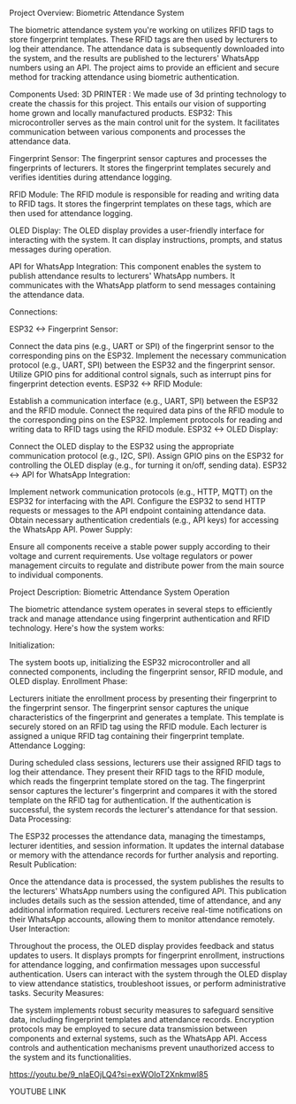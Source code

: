 Project Overview: Biometric Attendance System

The biometric attendance system you're working on utilizes RFID tags to store fingerprint templates. These RFID tags are then used by lecturers to log their attendance. The attendance data is subsequently downloaded into the system, and the results are published to the lecturers' WhatsApp numbers using an API. The project aims to provide an efficient and secure method for tracking attendance using biometric authentication.

Components Used:
3D PRINTER : We made use of 3d printing technology to create the chassis for this project. This entails our vision of supporting home grown and locally manufactured products.
ESP32: This microcontroller serves as the main control unit for the system. It facilitates communication between various components and processes the attendance data.

Fingerprint Sensor: The fingerprint sensor captures and processes the fingerprints of lecturers. It stores the fingerprint templates securely and verifies identities during attendance logging.

RFID Module: The RFID module is responsible for reading and writing data to RFID tags. It stores the fingerprint templates on these tags, which are then used for attendance logging.

OLED Display: The OLED display provides a user-friendly interface for interacting with the system. It can display instructions, prompts, and status messages during operation.

API for WhatsApp Integration: This component enables the system to publish attendance results to lecturers' WhatsApp numbers. It communicates with the WhatsApp platform to send messages containing the attendance data.

Connections:

ESP32 <-> Fingerprint Sensor:

Connect the data pins (e.g., UART or SPI) of the fingerprint sensor to the corresponding pins on the ESP32.
Implement the necessary communication protocol (e.g., UART, SPI) between the ESP32 and the fingerprint sensor.
Utilize GPIO pins for additional control signals, such as interrupt pins for fingerprint detection events.
ESP32 <-> RFID Module:

Establish a communication interface (e.g., UART, SPI) between the ESP32 and the RFID module.
Connect the required data pins of the RFID module to the corresponding pins on the ESP32.
Implement protocols for reading and writing data to RFID tags using the RFID module.
ESP32 <-> OLED Display:

Connect the OLED display to the ESP32 using the appropriate communication protocol (e.g., I2C, SPI).
Assign GPIO pins on the ESP32 for controlling the OLED display (e.g., for turning it on/off, sending data).
ESP32 <-> API for WhatsApp Integration:

Implement network communication protocols (e.g., HTTP, MQTT) on the ESP32 for interfacing with the API.
Configure the ESP32 to send HTTP requests or messages to the API endpoint containing attendance data.
Obtain necessary authentication credentials (e.g., API keys) for accessing the WhatsApp API.
Power Supply:

Ensure all components receive a stable power supply according to their voltage and current requirements.
Use voltage regulators or power management circuits to regulate and distribute power from the main source to individual components.

Project Description: Biometric Attendance System Operation

The biometric attendance system operates in several steps to efficiently track and manage attendance using fingerprint authentication and RFID technology. Here's how the system works:

Initialization:

The system boots up, initializing the ESP32 microcontroller and all connected components, including the fingerprint sensor, RFID module, and OLED display.
Enrollment Phase:

Lecturers initiate the enrollment process by presenting their fingerprint to the fingerprint sensor.
The fingerprint sensor captures the unique characteristics of the fingerprint and generates a template.
This template is securely stored on an RFID tag using the RFID module. Each lecturer is assigned a unique RFID tag containing their fingerprint template.
Attendance Logging:

During scheduled class sessions, lecturers use their assigned RFID tags to log their attendance.
They present their RFID tags to the RFID module, which reads the fingerprint template stored on the tag.
The fingerprint sensor captures the lecturer's fingerprint and compares it with the stored template on the RFID tag for authentication.
If the authentication is successful, the system records the lecturer's attendance for that session.
Data Processing:

The ESP32 processes the attendance data, managing the timestamps, lecturer identities, and session information.
It updates the internal database or memory with the attendance records for further analysis and reporting.
Result Publication:

Once the attendance data is processed, the system publishes the results to the lecturers' WhatsApp numbers using the configured API.
This publication includes details such as the session attended, time of attendance, and any additional information required.
Lecturers receive real-time notifications on their WhatsApp accounts, allowing them to monitor attendance remotely.
User Interaction:

Throughout the process, the OLED display provides feedback and status updates to users.
It displays prompts for fingerprint enrollment, instructions for attendance logging, and confirmation messages upon successful authentication.
Users can interact with the system through the OLED display to view attendance statistics, troubleshoot issues, or perform administrative tasks.
Security Measures:

The system implements robust security measures to safeguard sensitive data, including fingerprint templates and attendance records.
Encryption protocols may be employed to secure data transmission between components and external systems, such as the WhatsApp API.
Access controls and authentication mechanisms prevent unauthorized access to the system and its functionalities.


https://youtu.be/9_nlaEOjLQ4?si=exWOIoT2Xnkmwl85

YOUTUBE LINK

